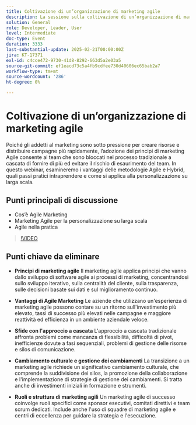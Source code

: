 ```yaml
---
title: Coltivazione di un’organizzazione di marketing agile
description: La sessione sulla coltivazione di un’organizzazione di marketing agile ha evidenziato i principi del marketing agile, i suoi vantaggi, le sfide con il tradizionale approccio a cascata, la necessità di un cambiamento culturale e di gestione del cambiamento, e i ruoli e la struttura essenziali per un marketing agile di successo.
solution: General
role: Developer, Leader, User
level: Intermediate
doc-type: Event
duration: 3333
last-substantial-update: 2025-02-21T00:00:00Z
jira: KT-17371
exl-id: c4cce472-9730-41d8-8292-663d5a2e03a5
source-git-commit: ef1eacd73c5a4fb9cdfee730d40606ec65bab2a7
workflow-type: tm+mt
source-wordcount: '286'
ht-degree: 0%

---
```


# Coltivazione di un’organizzazione di marketing agile

Poiché gli addetti al marketing sono sotto pressione per creare risorse e distribuire campagne più rapidamente, l’adozione dei principi di marketing Agile consente ai team che sono bloccati nel processo tradizionale a cascata di fornire di più ed evitare il rischio di esaurimento del team. In questo webinar, esamineremo i vantaggi delle metodologie Agile e Hybrid, quali passi pratici intraprendere e come si applica alla personalizzazione su larga scala.

## Punti principali di discussione

* Cos’è Agile Marketing
* Marketing Agile per la personalizzazione su larga scala
* Agile nella pratica

>[!VIDEO](https://video.tv.adobe.com/v/3444450/?learn=on&enablevpops)

## Punti chiave da eliminare

* **Principi di marketing agile** Il marketing agile applica principi che vanno dallo sviluppo di software agile ai processi di marketing, concentrandosi sullo sviluppo iterativo, sulla centralità del cliente, sulla trasparenza, sulle decisioni basate sui dati e sul miglioramento continuo.

* **Vantaggi di Agile Marketing** Le aziende che utilizzano un&#39;esperienza di marketing agile possono contare su un ritorno sull&#39;investimento più elevato, tassi di successo più elevati nelle campagne e maggiore reattività ed efficienza in un ambiente aziendale veloce.

* **Sfide con l&#39;approccio a cascata** L&#39;approccio a cascata tradizionale affronta problemi come mancanza di flessibilità, difficoltà di pivot, inefficienze dovute a fasi sequenziali, problemi di gestione delle risorse e silos di comunicazione.

* **Cambiamento culturale e gestione dei cambiamenti** La transizione a un marketing agile richiede un significativo cambiamento culturale, che comprende la suddivisione dei silos, la promozione della collaborazione e l&#39;implementazione di strategie di gestione dei cambiamenti. Si tratta anche di investimenti iniziali in formazione e strumenti.

* **Ruoli e struttura di marketing agili** Un marketing agile di successo coinvolge ruoli specifici come sponsor esecutivi, comitati direttivi e team scrum dedicati. Include anche l&#39;uso di squadre di marketing agile e centri di eccellenza per guidare la strategia e l&#39;esecuzione.
